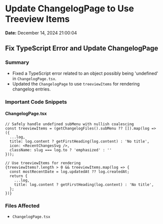 # Update ChangelogPage to Use Treeview Items

**Date:** December 14, 2024  21:00:04

## Fix TypeScript Error and Update ChangelogPage

### Summary
- Fixed a TypeScript error related to an object possibly being 'undefined' in `ChangelogPage.tsx`.
- Updated the `ChangelogPage` to use `treeviewItems` for rendering changelog entries.

### Important Code Snippets

#### ChangelogPage.tsx
```tsx
// Safely handle undefined subMenu with nullish coalescing
const treeviewItems = (getChangelogFiles().subMenu ?? []).map(log => ({
  ...log,
  title: log.content ? getFirstHeading(log.content) : 'No title',
  icon: <RecentChangesSvg />,
  className: slug === log.to ? 'emphasized' : ''
}));

// Use treeviewItems for rendering
{treeviewItems?.length > 0 && treeviewItems.map(log => {
  const mostRecentDate = log.updatedAt ?? log.createdAt;
  return {
    ...log,
    title: log.content ? getFirstHeading(log.content) : 'No title',
  };
})}
```

### Files Affected
- `ChangelogPage.tsx`
